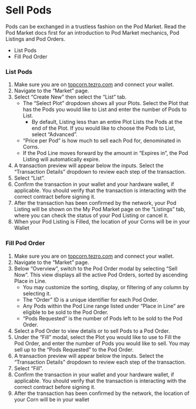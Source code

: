 # Sell Pods

Pods can be exchanged in a trustless fashion on the Pod Market. Read the Pod Market docs first for an introduction to Pod Market mechanics, Pod Listings and Pod Orders.

* List Pods
* Fill Pod Order

### List Pods <a href="#list-pods" id="list-pods"></a>

1. Make sure you are on [topcorn.tezro.com](https://topcorn.tezro.com) and connect your wallet.
2. Navigate to the “Market” page.
3. Select “Create New” then select the “List” tab.
   * The “Select Plot” dropdown shows all your Plots. Select the Plot that has the Pods you would like to List and enter the number of Pods to List.
     * By default, Listing less than an entire Plot Lists the Pods at the end of the Plot. If you would like to choose the Pods to List, select “Advanced”.
   * “Price per Pod” is how much to sell each Pod for, denominated in Corns.
   * If the Pod Line moves forward by the amount in “Expires in”, the Pod Listing will automatically expire.
4. A transaction preview will appear below the inputs. Select the “Transaction Details” dropdown to review each step of the transaction.
5. Select “List”.
6. Confirm the transaction in your wallet and your hardware wallet, if applicable. You should verify that the transaction is interacting with the correct contract before signing it.
7. After the transaction has been confirmed by the network, your Pod Listing will be shown on the My Pod Market page on the “Listings” tab, where you can check the status of your Pod Listing or cancel it.
8. When your Pod Listing is Filled, the location of your Corns will be in your Wallet

### Fill Pod Order <a href="#fill-pod-order" id="fill-pod-order"></a>

1. Make sure you are on [topcorn.tezro.com](https://topcorn.tezro.com) and connect your wallet.
2. Navigate to the “Market” page.
3. Below “Overview”, switch to the Pod Order modal by selecting “Sell Now”. This view displays all the active Pod Orders, sorted by ascending Place in Line.
   * You may customize the sorting, display, or filtering of any column by selecting it.
   * The “Order” ID is a unique identifier for each Pod Order.
   * Any Pods within the Pod Line range listed under “Place in Line” are eligible to be sold to the Pod Order.
   * “Pods Requested” is the number of Pods left to be sold to the Pod Order.
4. Select a Pod Order to view details or to sell Pods to a Pod Order.
5. Under the “Fill” modal, select the Plot you would like to use to Fill the Pod Order, and enter the number of Pods you would like to sell. You may sell up to the “Pods Requested” to the Pod Order.
6. A transaction preview will appear below the inputs. Select the “Transaction Details” dropdown to review each step of the transaction.
7. Select “Fill”.
8. Confirm the transaction in your wallet and your hardware wallet, if applicable. You should verify that the transaction is interacting with the correct contract before signing it.
9. After the transaction has been confirmed by the network, the location of your Corn will be in your wallet
